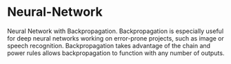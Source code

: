 # Neural-Network
Neural Network with Backpropagation. Backpropagation is especially useful for deep neural networks working on error-prone projects, such as image or speech recognition. Backpropagation takes advantage of the chain and power rules allows backpropagation to function with any number of outputs.
